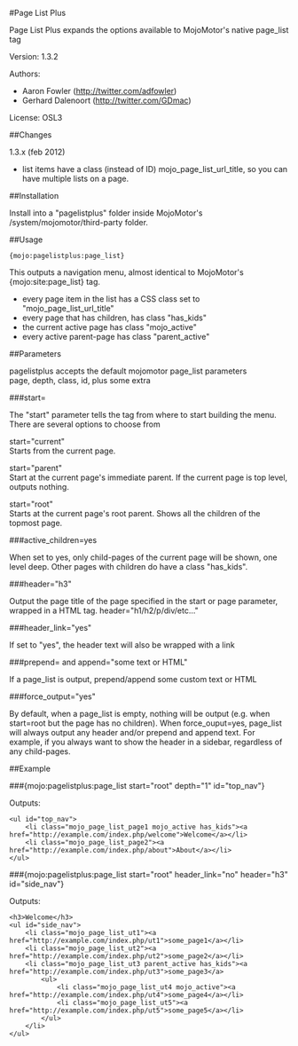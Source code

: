 #Page List Plus

Page List Plus expands the options available to MojoMotor's native page_list tag

Version: 1.3.2

Authors: 
- Aaron Fowler (http://twitter.com/adfowler)
- Gerhard Dalenoort (http://twitter.com/GDmac)

License: OSL3

##Changes

1.3.x (feb 2012)

- list items have a class (instead of ID) mojo_page_list_url_title, so you can have multiple lists on a page.

##Installation

Install into a "pagelistplus" folder inside MojoMotor's /system/mojomotor/third-party folder.

##Usage

	{mojo:pagelistplus:page_list}

This outputs a navigation menu, almost identical to MojoMotor's {mojo:site:page_list} tag.

- every page item in the list has a CSS class set to "mojo_page_list_url_title"
- every page that has children, has class "has_kids"
- the current active page has class "mojo_active"
- every active parent-page has class "parent_active"


##Parameters

pagelistplus accepts the default mojomotor page_list parameters  
page, depth, class, id, plus some extra

###start=

The "start" parameter tells the tag from where to start building the menu.  
There are several options to choose from

start="current"  
Starts from the current page.

start="parent"  
Start at the current page's immediate parent. If the current page is top level, outputs nothing.

start="root"  
Starts at the current page's root parent. Shows all the children of the topmost page.  

###active_children=yes

When set to yes, only child-pages of the current page will be shown, one level deep. 
Other pages with children do have a class "has_kids".

###header="h3"

Output the page title of the page specified in the start or page parameter,  
wrapped in a HTML tag. header="h1/h2/p/div/etc..."

###header_link="yes"

If set to "yes", the header text will also be wrapped with a link

###prepend= and append="some text or HTML"

If a page_list is output, prepend/append some custom text or HTML

###force_output="yes"

By default, when a page_list is empty, nothing will be output (e.g. when start=root but the page has no children).
When force_ouput=yes, page_list will always output any header and/or prepend and append text.
For example, if you always want to show the header in a sidebar, regardless of any child-pages.


##Example

###{mojo:pagelistplus:page_list start="root" depth="1" id="top_nav"}

Outputs:

	<ul id="top_nav">
		<li class="mojo_page_list_page1 mojo_active has_kids"><a href="http://example.com/index.php/welcome">Welcome</a></li>
		<li class="mojo_page_list_page2"><a href="http://example.com/index.php/about">About</a></li>
	</ul>


###{mojo:pagelistplus:page_list start="root" header_link="no" header="h3" id="side_nav"}

Outputs:

	<h3>Welcome</h3>
	<ul id="side_nav">
		<li class="mojo_page_list_ut1"><a href="http://example.com/index.php/ut1">some_page1</a></li>
		<li class="mojo_page_list_ut2"><a href="http://example.com/index.php/ut2">some_page2</a></li>
		<li class="mojo_page_list_ut3 parent_active has_kids"><a href="http://example.com/index.php/ut3">some_page3</a>
			<ul>
				<li class="mojo_page_list_ut4 mojo_active"><a href="http://example.com/index.php/ut4">some_page4</a></li>
				<li class="mojo_page_list_ut5"><a href="http://example.com/index.php/ut5">some_page5</a></li>
			</ul>
		</li>
	</ul>

